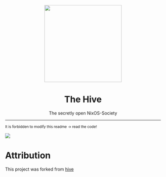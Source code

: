 <div align="center">
  <img src="logo.svg" width="250" />
  <h1>The Hive</h1>
  <p>The secretly open NixOS-Society</span>
</div>

---

<sub>It is forbidden to modify this readme &rarr; read the code!</sub>

![](https://raw.githubusercontent.com/GTrunSec/resources/master/images/ksnip_20230128-160919.png)

# Attribution

This project was forked from [hive](https://github.com/divnix/hive)
